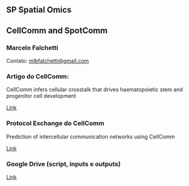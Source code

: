 ## SP Spatial Omics 

## CellComm and SpotComm

### Marcelo Falchetti

Contato: mlbfalchetti@gmail.com

### Artigo do CellComm: 

CellComm infers cellular crosstalk that drives haematopoietic stem and progenitor cell development

[Link](https://doi.org/10.1038/s41556-022-00884-1)

### Protocol Exchange do CellComm

Prediction of intercellular communication networks using CellComm

[Link](https://protocolexchange.researchsquare.com/article/pex-1843/v1)

### Google Drive (script, inputs e outputs)

[Link](https://drive.google.com/drive/folders/1bWrhdrVkD0umEXR8IazRC_GwESdz7v6z?usp=sharing)
